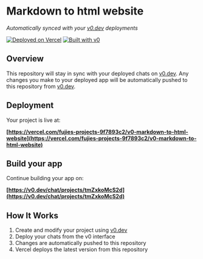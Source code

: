 # Markdown to html website

*Automatically synced with your [v0.dev](https://v0.dev) deployments*

[![Deployed on Vercel](https://img.shields.io/badge/Deployed%20on-Vercel-black?style=for-the-badge&logo=vercel)](https://vercel.com/fujies-projects-9f7893c2/v0-markdown-to-html-website)
[![Built with v0](https://img.shields.io/badge/Built%20with-v0.dev-black?style=for-the-badge)](https://v0.dev/chat/projects/tmZxkoMcS2d)

## Overview

This repository will stay in sync with your deployed chats on [v0.dev](https://v0.dev).
Any changes you make to your deployed app will be automatically pushed to this repository from [v0.dev](https://v0.dev).

## Deployment

Your project is live at:

**[https://vercel.com/fujies-projects-9f7893c2/v0-markdown-to-html-website](https://vercel.com/fujies-projects-9f7893c2/v0-markdown-to-html-website)**

## Build your app

Continue building your app on:

**[https://v0.dev/chat/projects/tmZxkoMcS2d](https://v0.dev/chat/projects/tmZxkoMcS2d)**

## How It Works

1. Create and modify your project using [v0.dev](https://v0.dev)
2. Deploy your chats from the v0 interface
3. Changes are automatically pushed to this repository
4. Vercel deploys the latest version from this repository